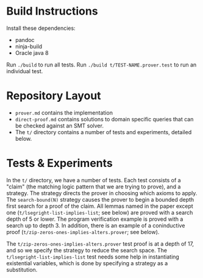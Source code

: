 Build Instructions
==================

Install these dependencies:

* pandoc
* ninja-build
* Oracle java 8

Run `./build` to run all tests.
Run `./build t/TEST-NAME.prover.test` to run an individual test.

Repository Layout
=================

 * `prover.md` contains the implementation
 * `direct-proof.md` contains solutions to domain specific queries that
   can be checked against an SMT solver.
 * The `t/` directory contains a number of tests and experiments, detailed below.

Tests & Experiments
===================

In the `t/` directory, we have a number of tests. Each test consists of a
"claim" (the matching logic pattern that we are trying to prove), and a
strategy. The strategy directs the prover in choosing which axioms to apply. The
`search-bound(N)` strategy causes the prover to begin a bounded depth first
search for a proof of the claim. All lemmas named in the paper except one
(`t/lsegright-list-implies-list`; see below) are proved with a search depth of 5
or lower. The program verification example is proved with a search up to depth
3. In addition, there is an example of a coninductive proof
(`t/zip-zeros-ones-implies-alters.prover`; see below).

The `t/zip-zeros-ones-implies-alters.prover` test proof is at a depth of 17,
and so we specify the strategy to reduce the search space.
The `t/lsegright-list-implies-list` test needs some help in instantiating
existential variables, which is done by specifying a strategy as a substitution.
